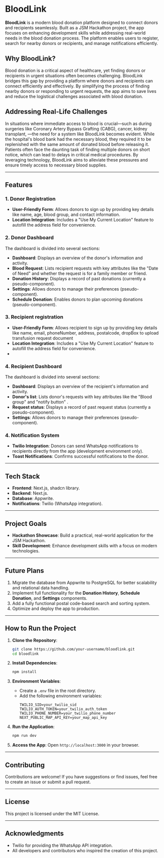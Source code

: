 # BloodLink

**BloodLink** is a modern blood donation platform designed to connect donors and recipients seamlessly. Built as a JSM Hackathon project, the app focuses on enhancing development skills while addressing real-world needs in the blood donation process. The platform enables users to register, search for nearby donors or recipients, and manage notifications efficiently.

## Why BloodLink?

Blood donation is a critical aspect of healthcare, yet finding donors or recipients in urgent situations often becomes challenging. BloodLink bridges this gap by providing a platform where donors and recipients can connect efficiently and effectively. By simplifying the process of finding nearby donors or responding to urgent requests, the app aims to save lives and reduce the logistical challenges associated with blood donation.
## Addressing Real-Life Challenges

In situations where immediate access to blood is crucial—such as during surgeries like Coronary Artery Bypass Grafting (CABG), cancer, kidney transplant, —the need for a system like BloodLink becomes evident.
While the hospital's blood bank had the necessary blood, they required it to be replenished with the same amount of donated blood before releasing it. Patients often face the daunting task of finding multiple donors on short notice, which can lead to delays in critical medical procedures. By leveraging technology, BloodLink aims to alleviate these pressures and ensure timely access to necessary blood supplies.
 

---

## Features

### 1. **Donor Registration**
- **User-Friendly Form**: Allows donors to sign up by providing key details like name, age, blood group, and contact information.
- **Location Integration**: Includes a "Use My Current Location" feature to autofill the address field for convenience.

### 2. **Donor Dashboard**
The dashboard is divided into several sections:
- **Dashboard**: Displays an overview of the donor's information and activity.
- **Blood Request**: Lists recipient requests with key attributes like the "Date of Need" and whether the request is for a family member or friend.
- **Donation History**: Displays a record of past donations (currently a pseudo-component).
- **Settings**: Allows donors to manage their preferences (pseudo-component).
- **Schedule Donation**: Enables donors to plan upcoming donations (pseudo-component).

### 3. **Recipient registration**
- **User-Friendly Form**: Allows recipient to sign up by providing key details like name, email, phoneNumber, address, postalcode, dropBox to upload transfusion request document
- **Location Integration**: Includes a "Use My Current Location" feature to autofill the address field for convenience.
- 
### 4. **Recipient Dashboard**
The dashboard is divided into several sections:
- **Dashboard**: Displays an overview of the recipient's information and activity.
- **Donor's list**: Lists donor's requests with key attributes like the "Blood group" and "notify button" .
- **Request status**: Displays a record of past request status (currently a pseudo-component).
- **Settings**: Allows donors to manage their preferences (pseudo-component).


### 4. **Notification System**
- **Twilio Integration**: Donors can send WhatsApp notifications to recipients directly from the app (development environment only).
- **Toast Notifications**: Confirms successful notifications to the donor.

<!-- ### 5. **Location-Based Search**
- **Nearby Users**: Enables registered users to find nearby donors or recipients based on location.
- **Postal Code Sorting/Searching**: Planned feature for enhanced search capabilities. -->

---

## Tech Stack

- **Frontend**: Next.js, shadcn library.
- **Backend**: Next.js.
- **Database**: Appwrite.
- **Notifications**: Twilio (WhatsApp integration).

---

## Project Goals

- **Hackathon Showcase**: Build a practical, real-world application for the JSM Hackathon.
- **Skill Development**: Enhance development skills with a focus on modern technologies.
  

---

## Future Plans

1. Migrate the database from Appwrite to PostgreSQL for better scalability and relational data handling.
2. Implement full functionality for the **Donation History**, **Schedule Donation**, and **Settings** components.
3. Add a fully functional postal code-based search and sorting system.
4. Optimize and deploy the app to production.

---

## How to Run the Project

1. **Clone the Repository**:
   ```bash
   git clone https://github.com/your-username/bloodlink.git
   cd bloodlink
   ```

2. **Install Dependencies**:
   ```bash
   npm install
   ```

3. **Environment Variables**:
   - Create a `.env` file in the root directory.
   - Add the following environment variables:
     ```env
     TWILIO_SID=your_twilio_sid
     TWILIO_AUTH_TOKEN=your_twilio_auth_token
     TWILIO_PHONE_NUMBER=your_twilio_phone_number
     NEXT_PUBLIC_MAP_API_KEY=your_map_api_key
     ```

4. **Run the Application**:
   ```bash
   npm run dev
   ```

5. **Access the App**:
   Open `http://localhost:3000` in your browser.

---

## Contributing

Contributions are welcome! If you have suggestions or find issues, feel free to create an issue or submit a pull request.

---

## License

This project is licensed under the MIT License.

---

## Acknowledgments

- Twilio for providing the WhatsApp API integration.
- All developers and contributors who inspired the creation of this project.
